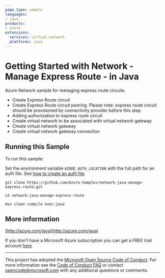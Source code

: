 ```yaml
---
page_type: sample
languages:
- java
products:
- azure
extensions:
  services: virtual-network
  platforms: java
---
```


# Getting Started with Network - Manage Express Route - in Java #


  Azure Network sample for managing express route circuits.
   - Create Express Route circuit
   - Create Express Route circuit peering. Please note: express route circuit should be provisioned by connectivity provider before this step.
   - Adding authorization to express route circuit
   - Create virtual network to be associated with virtual network gateway
   - Create virtual network gateway
   - Create virtual network gateway connection
 

## Running this Sample ##

To run this sample:

Set the environment variable `AZURE_AUTH_LOCATION` with the full path for an auth file. See [how to create an auth file](https://github.com/Azure/azure-libraries-for-java/blob/master/AUTH.md).

    git clone https://github.com/Azure-Samples/network-java-manage-express-route.git

    cd network-java-manage-express-route

    mvn clean compile exec:java

## More information ##

[http://azure.com/java](http://azure.com/java)

If you don't have a Microsoft Azure subscription you can get a FREE trial account [here](http://go.microsoft.com/fwlink/?LinkId=330212)

---

This project has adopted the [Microsoft Open Source Code of Conduct](https://opensource.microsoft.com/codeofconduct/). For more information see the [Code of Conduct FAQ](https://opensource.microsoft.com/codeofconduct/faq/) or contact [opencode@microsoft.com](mailto:opencode@microsoft.com) with any additional questions or comments.
